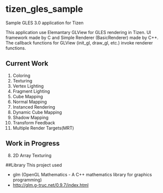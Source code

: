 # tizen_gles_sample
Sample GLES 3.0 application for Tizen

This application use Elemantary GLView for GLES rendering in Tizen.
UI framework made by C and Simple Renderer (BasicRenderer) made by C++.
The callback functions for GLView (init_gl, draw_gl, etc.) invoke renderer functions.

## Current Work
1. Coloring
2. Texturing
3. Vertex Lighting
4. Fragment Lighting
5. Cube Mapping
6. Normal Mapping
7. Instanced Rendering
9. Dynamic Cube Mapping
10. Shadow Mapping
11. Transform Feedback
12. Multiple Render Targets(MRT)

## Work in Progress
8. 2D Array Texturing

##Library
This project used 
 - glm (OpenGL Mathematics - A C++ mathematics library for graphics programming)
 - <http://glm.g-truc.net/0.9.7/index.html>

